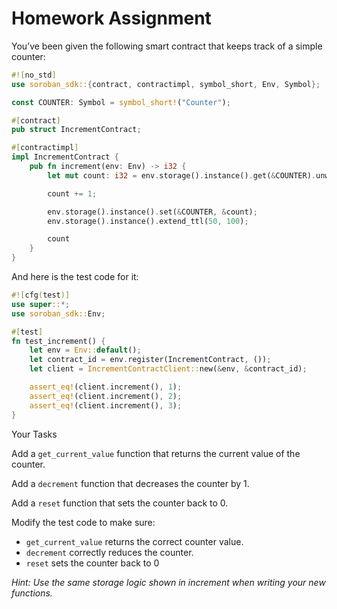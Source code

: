 # Homework Assignment

You’ve been given the following smart contract that keeps track of a simple counter:

```rust
#![no_std]
use soroban_sdk::{contract, contractimpl, symbol_short, Env, Symbol};

const COUNTER: Symbol = symbol_short!("Counter");

#[contract]
pub struct IncrementContract;

#[contractimpl]
impl IncrementContract {
    pub fn increment(env: Env) -> i32 {
        let mut count: i32 = env.storage().instance().get(&COUNTER).unwrap_or(0);

        count += 1;

        env.storage().instance().set(&COUNTER, &count);
        env.storage().instance().extend_ttl(50, 100);

        count
    }
}
```

And here is the test code for it:

```rust
#![cfg(test)]
use super::*;
use soroban_sdk::Env;

#[test]
fn test_increment() {
    let env = Env::default();
    let contract_id = env.register(IncrementContract, ());
    let client = IncrementContractClient::new(&env, &contract_id);

    assert_eq!(client.increment(), 1);
    assert_eq!(client.increment(), 2);
    assert_eq!(client.increment(), 3);
}
```
Your Tasks

Add a ``get_current_value`` function that returns the current value of the counter.

Add a ``decrement`` function that decreases the counter by 1.

Add a ``reset`` function that sets the counter back to 0.

Modify the test code to make sure:

- ``get_current_value`` returns the correct counter value.
- ``decrement`` correctly reduces the counter.
- ``reset`` sets the counter back to 0

*Hint: Use the same storage logic shown in increment when writing your new functions.*
